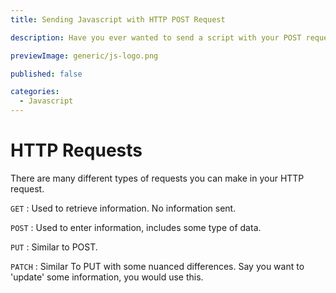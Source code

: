 ```yaml
---
title: Sending Javascript with HTTP POST Request

description: Have you ever wanted to send a script with your POST request?

previewImage: generic/js-logo.png

published: false

categories:
  - Javascript
---
```


# HTTP Requests

There are many different types of requests you can make in your HTTP request.

`GET` : Used to retrieve information. No information sent.

`POST` : Used to enter information, includes some type of data.

`PUT` : Similar to POST.

`PATCH` : Similar To PUT with some nuanced differences. Say you want to 'update' some information, you would use this.
